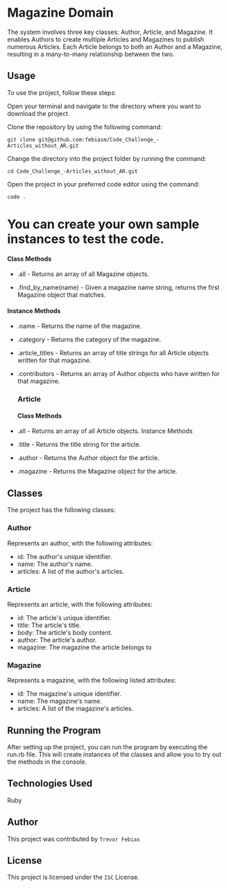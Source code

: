 # Magazine Domain

The system involves three key classes: Author, Article, and Magazine. It enables Authors to create multiple Articles and Magazines to publish numerous Articles. Each Article belongs to both an Author and a Magazine, resulting in a many-to-many relationship between the two.

## Usage
To use the project, follow these steps:

Open your terminal and navigate to the directory where you want to download the project.

Clone the repository by using the following command:

    git clone git@github.com:febiasm/Code_Challenge_-Articles_without_AR.git

Change the directory into the project folder by running the command:

    cd Code_Challenge_-Articles_without_AR.git

Open the project in your preferred code editor using the command:

    code .
# You can create your own sample instances to test the code.

 #### Class Methods
- .all - Returns an array of all Magazine objects.

- .find_by_name(name) - Given a magazine name string, returns the first Magazine object that matches.

#### Instance Methods

- .name - Returns the name of the magazine.

- .category - Returns the category of the magazine.

- .article_titles - Returns an array of title strings for all Article objects written for that magazine.

- .contributors - Returns an array of Author objects who have written for that magazine.

   ### Article
    #### Class Methods

- .all - Returns an array of all Article objects.
Instance Methods

- .title - Returns the title string for the article.

- .author - Returns the Author object for the article.

- .magazine - Returns the Magazine object for the article.

## Classes
The project has the following classes:

### Author
Represents an author, with the following attributes:

- id: The author's unique identifier.
- name: The author's name.
- articles: A list of the author's articles.

### Article
Represents an article, with the following attributes:

- id: The article's unique identifier.
- title: The article's title.
- body: The article's body content.
- author: The article's author.
- magazine: The magazine the article belongs to

### Magazine
Represents a magazine, with the following listed attributes:

- id: The magazine's unique identifier.
- name: The magazine's name.
- articles: A list of the magazine's articles.

## Running the Program
After setting up the project, you can run the program by executing the run.rb file. This will create instances of the classes and allow you to try out the methods in the console.

## Technologies Used
Ruby

## Author
This project was contributed by `Trevor Febias`

## License
This project is licensed under the `ISC` License.
